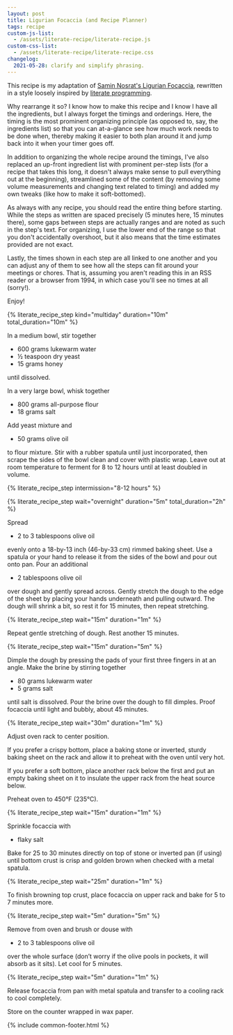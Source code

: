 ```yaml
---
layout: post
title: Ligurian Focaccia (and Recipe Planner)
tags: recipe
custom-js-list:
  - /assets/literate-recipe/literate-recipe.js
custom-css-list:
  - /assets/literate-recipe/literate-recipe.css
changelog:
  2021-05-28: clarify and simplify phrasing.
---
```


This recipe is my adaptation of [Samin Nosrat's Ligurian Focaccia](https://www.saltfatacidheat.com/fat/ligurian-focaccia), rewritten in a style loosely inspired by [literate programming](https://en.wikipedia.org/wiki/Literate_programming).

Why rearrange it so? I know how to make this recipe and I know I have all the ingredients, but I always forget the timings and orderings. Here, the timing is the most prominent organizing principle (as opposed to, say, the ingredients list) so that you can at-a-glance see how much work needs to be done when, thereby making it easier to both plan around it and jump back into it when your timer goes off.

In addition to organizing the whole recipe around the timings, I've also replaced an up-front ingredient list with prominent per-step lists (for a recipe that takes this long, it doesn't always make sense to pull everything out at the beginning), streamlined some of the content (by removing some volume measurements and changing text related to timing) and added my own tweaks (like how to make it soft-bottomed).

As always with any recipe, you should read the entire thing before starting. While the steps as written are spaced precisely (5 minutes here, 15 minutes there), some gaps between steps are actually ranges and are noted as such in the step's text. For organizing, I use the lower end of the range so that you don't accidentally overshoot, but it also means that the time estimates provided are not exact.

Lastly, the times shown in each step are all linked to one another and you can adjust any of them to see how all the steps can fit around your meetings or chores. That is, assuming you aren't reading this in an RSS reader or a browser from 1994, in which case you'll see no times at all (sorry!).

Enjoy!

{% literate_recipe_step kind="multiday" duration="10m" total_duration="10m" %}

In a medium bowl, stir together

- 600 grams lukewarm water
- ½ teaspoon dry yeast
- 15 grams honey

until dissolved.

In a very large bowl, whisk together

- 800 grams all-purpose flour
- 18 grams salt

Add yeast mixture and

- 50 grams olive oil

to flour mixture. Stir with a rubber spatula until just incorporated, then scrape the sides of the bowl clean and cover with plastic wrap. Leave out at room temperature to ferment for 8 to 12 hours until at least doubled in volume.

{% literate_recipe_step intermission="8-12 hours" %}

{% literate_recipe_step wait="overnight" duration="5m" total_duration="2h" %}

Spread

- 2 to 3 tablespoons olive oil

evenly onto a 18-by-13 inch (46-by-33 cm) rimmed baking sheet. Use a spatula or your hand to release it from the sides of the bowl and pour out onto pan. Pour an additional

- 2 tablespoons olive oil

over dough and gently spread across. Gently stretch the dough to the edge of the sheet by placing your hands underneath and pulling outward. The dough will shrink a bit, so rest it for 15 minutes, then repeat stretching.

{% literate_recipe_step wait="15m" duration="1m" %}

Repeat gentle stretching of dough. Rest another 15 minutes.

{% literate_recipe_step wait="15m" duration="5m" %}

Dimple the dough by pressing the pads of your first three fingers in at an angle. Make the brine by stirring together

- 80 grams lukewarm water
- 5 grams salt

until salt is dissolved. Pour the brine over the dough to fill dimples. Proof focaccia until light and bubbly, about 45 minutes.

{% literate_recipe_step wait="30m" duration="1m" %}

Adjust oven rack to center position.

If you prefer a crispy bottom, place a baking stone or inverted, sturdy baking sheet on the rack and allow it to preheat with the oven until very hot.

If you prefer a soft bottom, place another rack below the first and put an empty baking sheet on it to insulate the upper rack from the heat source below.

Preheat oven to 450°F (235°C).

{% literate_recipe_step wait="15m" duration="1m" %}

Sprinkle focaccia with

- flaky salt

Bake for 25 to 30 minutes directly on top of stone or inverted pan (if using) until bottom crust is crisp and golden brown when checked with a metal spatula.

{% literate_recipe_step wait="25m" duration="1m" %}

To finish browning top crust, place focaccia on upper rack and bake for 5 to 7 minutes more.

{% literate_recipe_step wait="5m" duration="5m" %}

Remove from oven and brush or douse with

- 2 to 3 tablespoons olive oil

over the whole surface (don’t worry if the olive pools in pockets, it will absorb as it sits). Let cool for 5 minutes.

{% literate_recipe_step wait="5m" duration="1m" %}

Release focaccia from pan with metal spatula and transfer to a cooling rack to cool completely.

Store on the counter wrapped in wax paper.

{% include common-footer.html %}
